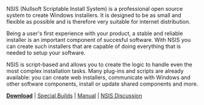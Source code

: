 <p>NSIS (Nullsoft Scriptable Install System) is a professional open source system to create Windows installers. It is designed to be as small and flexible as possible and is therefore very suitable for internet distribution.</p>
<p>Being a user's first experience with your product, a stable and reliable installer is an important component of succesful software. With NSIS you can create such installers that are capable of doing everything that is needed to setup your software.</p>
<p>NSIS is script-based and allows you to create the logic to handle even the most complex installation tasks. Many plug-ins and scripts are already available: you can create web installers, communicate with Windows and other software components, install or update shared components and more.</p>

**[Download](http://nsis.sourceforge.net/Download)** | [Special Builds](http://nsis.sourceforge.net/Special_Builds) | [Manual](http://nsis.sourceforge.net/Docs/) | [NSIS Discussion](http://forums.winamp.com/forumdisplay.php?s=eefee3c157a6c5cb571da8ca8aa016ec&forumid=65)
